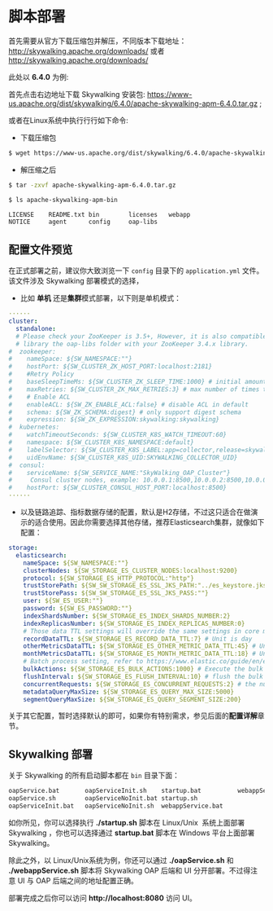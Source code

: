 # 脚本部署

首先需要从官方下载压缩包并解压，不同版本下载地址：http://skywalking.apache.org/downloads/ 或者 http://skywalking.apache.org/downloads/

此处以 **6.4.0** 为例:

⾸先点击右边地址下载 Skywalking 安装包: https://www-us.apache.org/dist/skywalking/6.4.0/apache-skywalking-apm-6.4.0.tar.gz ;

或者在Linux系统中执⾏行行如下命令:

- 下载压缩包

```bash
$ wget https://www-us.apache.org/dist/skywalking/6.4.0/apache-skywalking-apm-6.4.0.tar.gz
```

- 解压缩之后

```bash
$ tar -zxvf apache-skywalking-apm-6.4.0.tar.gz

$ ls apache-skywalking-apm-bin

LICENSE    README.txt bin        licenses   webapp
NOTICE     agent      config     oap-libs
```

## 配置文件预览

在正式部署之前，建议你大致浏览一下 `config` 目录下的 `application.yml` 文件。该文件涉及 Skywalking 部署模式的选择，

- 比如 **单机** 还是**集群**模式部署，以下则是单机模式：

```yml
······
cluster:
  standalone:
  # Please check your ZooKeeper is 3.5+, However, it is also compatible with ZooKeeper 3.4.x. Replace the ZooKeeper 3.5+
  # library the oap-libs folder with your ZooKeeper 3.4.x library.
#  zookeeper:
#    nameSpace: ${SW_NAMESPACE:""}
#    hostPort: ${SW_CLUSTER_ZK_HOST_PORT:localhost:2181}
#    #Retry Policy
#    baseSleepTimeMs: ${SW_CLUSTER_ZK_SLEEP_TIME:1000} # initial amount of time to wait between retries
#    maxRetries: ${SW_CLUSTER_ZK_MAX_RETRIES:3} # max number of times to retry
#    # Enable ACL
#    enableACL: ${SW_ZK_ENABLE_ACL:false} # disable ACL in default
#    schema: ${SW_ZK_SCHEMA:digest} # only support digest schema
#    expression: ${SW_ZK_EXPRESSION:skywalking:skywalking}
#  kubernetes:
#    watchTimeoutSeconds: ${SW_CLUSTER_K8S_WATCH_TIMEOUT:60}
#    namespace: ${SW_CLUSTER_K8S_NAMESPACE:default}
#    labelSelector: ${SW_CLUSTER_K8S_LABEL:app=collector,release=skywalking}
#    uidEnvName: ${SW_CLUSTER_K8S_UID:SKYWALKING_COLLECTOR_UID}
#  consul:
#    serviceName: ${SW_SERVICE_NAME:"SkyWalking_OAP_Cluster"}
#     Consul cluster nodes, example: 10.0.0.1:8500,10.0.0.2:8500,10.0.0.3:8500
#    hostPort: ${SW_CLUSTER_CONSUL_HOST_PORT:localhost:8500}
······
```

- 以及链路追踪、指标数据存储的配置，默认是H2存储，不过这只适合在做演示的适合使用。因此你需要选择其他存储，推荐Elasticsearch集群，就像如下配置：

```yml
storage:
  elasticsearch:
    nameSpace: ${SW_NAMESPACE:""}
    clusterNodes: ${SW_STORAGE_ES_CLUSTER_NODES:localhost:9200}
    protocol: ${SW_STORAGE_ES_HTTP_PROTOCOL:"http"}
    trustStorePath: ${SW_SW_STORAGE_ES_SSL_JKS_PATH:"../es_keystore.jks"}
    trustStorePass: ${SW_SW_STORAGE_ES_SSL_JKS_PASS:""}
    user: ${SW_ES_USER:""}
    password: ${SW_ES_PASSWORD:""}
    indexShardsNumber: ${SW_STORAGE_ES_INDEX_SHARDS_NUMBER:2}
    indexReplicasNumber: ${SW_STORAGE_ES_INDEX_REPLICAS_NUMBER:0}
    # Those data TTL settings will override the same settings in core module.
    recordDataTTL: ${SW_STORAGE_ES_RECORD_DATA_TTL:7} # Unit is day
    otherMetricsDataTTL: ${SW_STORAGE_ES_OTHER_METRIC_DATA_TTL:45} # Unit is day
    monthMetricsDataTTL: ${SW_STORAGE_ES_MONTH_METRIC_DATA_TTL:18} # Unit is month
    # Batch process setting, refer to https://www.elastic.co/guide/en/elasticsearch/client/java-api/5.5/java-docs-bulk-processor.html
    bulkActions: ${SW_STORAGE_ES_BULK_ACTIONS:1000} # Execute the bulk every 1000 requests
    flushInterval: ${SW_STORAGE_ES_FLUSH_INTERVAL:10} # flush the bulk every 10 seconds whatever the number of requests
    concurrentRequests: ${SW_STORAGE_ES_CONCURRENT_REQUESTS:2} # the number of concurrent requests
    metadataQueryMaxSize: ${SW_STORAGE_ES_QUERY_MAX_SIZE:5000}
    segmentQueryMaxSize: ${SW_STORAGE_ES_QUERY_SEGMENT_SIZE:200}
```

关于其它配置，暂时选择默认的即可，如果你有特别需求，参见后面的**配置详解**章节。

## Skywalking 部署

关于 Skywalking 的所有启动脚本都在 `bin` 目录下面：

```bash
oapService.bat       oapServiceInit.sh    startup.bat          webappService.sh
oapService.sh        oapServiceNoInit.bat startup.sh
oapServiceInit.bat   oapServiceNoInit.sh  webappService.bat
```

如你所见，你可以选择执行 **./startup.sh** 脚本在 Linux/Unix  系统上面部署 Skywalking ，你也可以选择通过 **startup.bat** 脚本在 Windows 平台上面部署 Skywalking。

除此之外，以 Linux/Unix系统为例，你还可以通过 **./oapService.sh** 和 **./webappService.sh** 脚本将 Skywalking OAP 后端和 UI 分开部署。不过得注意 UI 与 OAP 后端之间的地址配置正确。

部署完成之后你可以访问 **http://localhost:8080** 访问 UI。